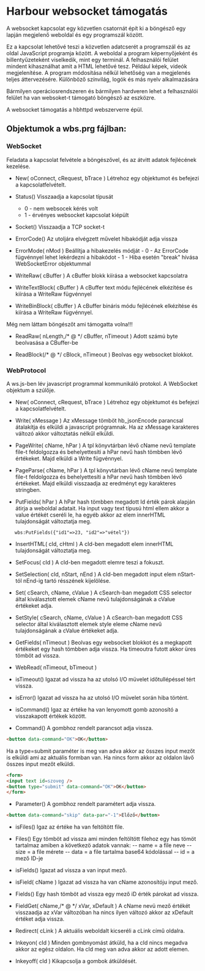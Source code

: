 # Harbour websocket támogatás

A websocket kapcsolat egy közvetlen csatornát épít ki a böngésző egy lapján megjelenő weboldal és egy programszál között.

Ez a kapcsolat lehetővé teszi a közvetlen adatcserét a programszál és az oldal JavaScript programja között.
A weboldal a program képernyőjeként és billentyűzeteként viselkedik, mint egy terminál.
A felhasználói felület mindent kihasználhat amit a HTML lehetővé tesz.
Például képek, videók megjelenítése. A program módosítása nélkül lehetőség van a megjelenés teljes áttervezésére.
Különböző színvilág, logók és más nyelv alkalmazására

Bármilyen operáciosrendszeren és bármilyen hardveren lehet a felhasználói felület ha van websoket-t támogató böngésző az eszközre.

A websocket támogatás a hbhttpd webszerverre épül.

## Objektumok a wbs.prg fájlban:

### WebSocket
   Feladata a kapcsolat felvétele a böngészővel, és az átvitt adatok fejlécének kezelése.
     
   * New( oConnect, cRequest, bTrace )
   Létrehoz egy objektumot és befejezi a kapcsolatfelvételt.

   * Status()
   Visszaadja a kapcsolat típusát
      - 0 - nem websocek kérés volt
      - 1 - érvényes websocket kapcsolat kiépült

   *   Socket()
   Visszaadja a TCP socket-t 

   *    ErrorCode()
   Az utoljára elvégzett művelet hibakódját adja vissza

   *    ErrorMode( nMod )
   Beállítja a hibakezelés módját
      -  0 - Az ErrorCode fügvénnyel lehet lekérdezni a hibakódot
      -  1 - Hiba esetén "break" hívása WebSocketError objektummal

   *   WriteRaw( cBuffer )
   A cBuffer blokk kiírása a websocket kapcsolatra

   *    WriteTextBlock( cBuffer )
   A cBuffer text módu fejlécének elkézítése és kiírása a WriteRaw fügvénnyel

   *    WriteBinBlock( cBuffer )
   A cBuffer bináris módu fejlécének elkézítése és kiírása a WriteRaw fügvénnyel.
       
   Még nem láttam böngészőt ami támogatta volna!!!

   *    ReadRaw( nLength,/* @ */ cBuffer, nTimeout )
   Adott számú byte beolvasása a CBuffer-be

   *    ReadBlock(/* @ */ cBlock, nTimeout )
   Beolvas egy websocket blokkot.

### WebProtocol
   A ws.js-ben lév javascript programmal kommunikáló protokol.
   A WebSocket objektum a szúlője.
    
   * New( oConnect, cRequest, bTrace )
   Létrehoz egy objektumot és befejezi a kapcsolatfelvételt.

   * Write( xMessage )
   Az xMessage tömböt hb_jsonEncode parancsal átalakítja és elküldi a javascript prógramnak.
   Ha az xMessage karakteres változó akkor változtatás nélkűl elküldi.
 
   * PageWrite( cName, hPar )
   A tpl könyvtárban lévő cName nevű template file-t feldolgozza és behelyettesíti a hPar nevű hash tömbben
   lévő értékeket. Majd elküldi a Write fügvénnyel.
 
   * PageParse( cName, hPar )
   A tpl könyvtárban lévő cName nevű template file-t feldolgozza és behelyettesíti a hPar nevű hash tömbben
   lévő értékeket. Majd elküldi visszaadja az eredményt egy karakteres stringben.
 
   * PutFields( hPar )
   A hPar hash tömbben megadott Id érték párok alapján átirja a weboldal adatait.
   Ha input vagy text típusú html ellem akkor a value értékét cseréli le, ha egyéb akkor az elem innerHTML tulajdonságát változtatja meg.
   ````xbase
      wbs:PutFields({"id1"=>23, "id2"=>"vétel"})
   ````

   * InsertHTML( cId, cHtml )
   A cId-ben megadott elem innerHTML tulajdonságát változtatja meg.

   * SetFocus( cId )
   A cId-ben megadott elemre teszi a fokuszt.

   * SetSelection( cId, nStart, nEnd )
   A cId-ben megadott input elem nStart-tól nEnd-ig tartó résszének kijelölése.

   * Set( cSearch, cName, cValue )
   A cSearch-ban megadott CSS selector által kiválasztott elemek cName nevű tulajdonságának a cValue értékeket adja.

   * SetStyle( cSearch, cName, cValue )
   A cSearch-ban megadott CSS selector által kiválasztott elemek style eleme cName nevű tulajdonságának a cValue értékeket adja.

   * GetFields( nTimeout )
   Beolvas egy websocket blokkot és a megkapott értékeket egy hash tömbben adja vissza.
   Ha timeoutra futott akkor üres tömböt ad vissza.

   * WebRead( nTimeout, bTimeout )
   * isTimeout()
   Igazat ad vissza ha az utolsó I/O müvelet időtullépéssel tért vissza.

   * isError()
   Igazat ad vissza ha az utolsó I/O müvelet során hiba történt.

   * isCommand()
   Igaz az értéke ha van lenyomott gomb azonosító a visszakapott értékek között.

   * Command()
   A gombhoz rendelt parancsot adja vissza.
   ````HTML
   <button data-command="OK">OK</button>
   ````
   Ha a type=submit paraméter is meg van adva akkor az összes input mezőt is elküldi ami az aktuális formban van. 
   Ha nincs form akkor az oldalon lávő összes input mezőt elküldi.
   ````HTML
   <form>
   <input text id=szoveg />
   <button type="submit" data-command="OK">OK</button>
   </form>
   ````

   * Parameter()
   A gombhoz rendelt paramétert adja vissza.
   ````HTML
   <button data-command="skip" data-par="-1">Előző</button>
   ````

   * isFiles()
   Igaz az értéke ha van feltöltött file.

   * Files()
   Egy tömböt ad vissza ami minden feltöltött filehoz egy has tömöt tartalmaz amiben a következö adatok vannak:
   -- name = a file neve
   -- size = a file mérete
   -- data = a file tartalma base64 kódolással
   -- id   = a mező ID-je

   * isFields()
   Igazat ad vissza a van input mező.

   * isField( cName )
   Igazat ad vissza ha van cName azonosítóju input mező.

   * Fields()
   Egy hash tömböt ad vissza egy mező iD érték párokat ad vissza.

   * FieldGet( cName,/* @ */ xVar, xDefault )
   A cName nevü mező értékét visszaadja az xVar változóban ha nincs ilyen változó akkor az xDefault értéket  adja vissza.

   * Redirect( cLink )
   A aktuális weboldalt kicseréli a cLink című oldalra.

   * Inkeyon( cId )
   Minden gombnyomást átküld, ha a cId nincs megadva akkor az egész oldalon. Ha cId meg van adva akkor az adott elemen.

   * Inkeyoff( cId )
   Kikapcsolja a gombok átküldését.

